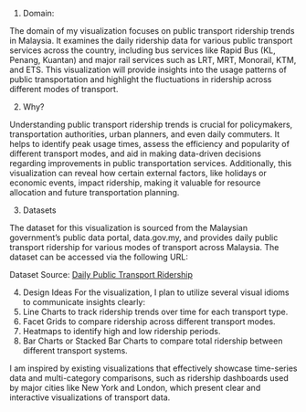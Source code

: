 1. Domain:

The domain of my visualization focuses on public transport ridership trends in Malaysia. It examines the daily ridership data for various public transport services across the country, including bus services like Rapid Bus (KL, Penang, Kuantan) and major rail services such as LRT, MRT, Monorail, KTM, and ETS. This visualization will provide insights into the usage patterns of public transportation and highlight the fluctuations in ridership across different modes of transport.

2. Why?

Understanding public transport ridership trends is crucial for policymakers, transportation authorities, urban planners, and even daily commuters. It helps to identify peak usage times, assess the efficiency and popularity of different transport modes, and aid in making data-driven decisions regarding improvements in public transportation services. Additionally, this visualization can reveal how certain external factors, like holidays or economic events, impact ridership, making it valuable for resource allocation and future transportation planning.

3. Datasets

The dataset for this visualization is sourced from the Malaysian government’s public data portal, data.gov.my, and provides daily public transport ridership for various modes of transport across Malaysia. The dataset can be accessed via the following URL:

Dataset Source: [Daily Public Transport Ridership](https://data.gov.my/data-catalogue/ridership_headline)


4. Design Ideas
For the visualization, I plan to utilize several visual idioms to communicate insights clearly:
1. Line Charts to track ridership trends over time for each transport type.
2. Facet Grids to compare ridership across different transport modes.
3. Heatmaps to identify high and low ridership periods.
4. Bar Charts or Stacked Bar Charts to compare total ridership between different transport systems.


I am inspired by existing visualizations that effectively showcase time-series data and multi-category comparisons, such as ridership dashboards used by major cities like New York and London, which present clear and interactive visualizations of transport data.
